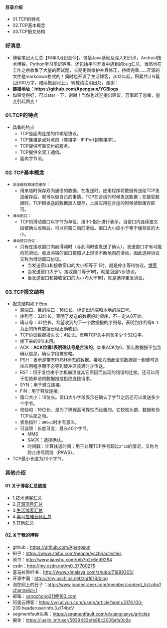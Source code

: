 #### 目录介绍
- 01.TCP的特点
- 02.TCP基本概念
- 03.TCP报文结构


### 好消息
- 博客笔记大汇总【16年3月到至今】，包括Java基础及深入知识点，Android技术博客，Python学习笔记等等，还包括平时开发中遇到的bug汇总，当然也在工作之余收集了大量的面试题，长期更新维护并且修正，持续完善……开源的文件是markdown格式的！同时也开源了生活博客，从12年起，积累共计N篇[近100万字，陆续搬到网上]，转载请注明出处，谢谢！
- **链接地址：https://github.com/Apengsun/YCBlogs**
- 如果觉得好，可以star一下，谢谢！当然也欢迎提出建议，万事起于忽微，量变引起质变！



### 01.TCP的特点
- 具备的特点
    - TCP是面向连接的传输层协议。
    - TCP连接是点对点的（套接字--IP:Port到套接字）。
    - TCP提供可靠交付的服务。
    - TCP提供全双工通信。
    - 面向字节流。



### 02.TCP基本概念
- `发送缓存和接受缓存`：
    - 用来临时保存双向通信的数据。在发送时，应用程序将数据传送给TCP发送缓存后，就可以做自己的事情，TCP在合适的时候发送数据；在接受数据时，TCP把发送的数据放入缓存，上层应用在合适的时候读取缓存即可。
- `滑动窗口`：
    - TCP的滑动窗口以字节为单位，用3个指针进行表示。当窗口内连续报文段被确认收到后，可以将窗口向前滑动。窗口大小应小于等于缓存区的大小。
- `滑动窗口协议`：
    - 只有在接收窗口向前滑动时（与此同时也发送了确认），发送窗口才有可能向前滑动。收发两端的窗口按照以上规律不断地向前滑动，因此这种协议又称为滑动窗口协议。
        - 当发送窗口和接收窗口的大小都等于 1时，就是停止等待协议。[博客](https://github.com/Apengsun/YCBlogs)
        - 当发送窗口大于1，接收窗口等于1时，就是回退N步协议。
        - 当发送窗口和接收窗口的大小均大于1时，就是选择重发协议。



### 03.TCP报文结构
- 报文结构如下所示
    - 源端口、目的端口：16位长。标识出远端和本地的端口号。
    - 序列号：32位长。表明了发送的数据报的顺序，不一定从0开始。
    - 确认号：32位长。希望收到的下一个数据报的序列号，表明到序列号`N-1`为止的所有数据已经正确收到。
    - TCP协议数据报头长：4位长。表明TCP头中包含多少个32位字。
    - 接下来的6位未用。
    - ACK：**ACK位置1表明确认号是合法的**。如果ACK为0，那么数据报不包含确认信息，确认字段被省略。
    - PSH：表示是带有PUSH标志的数据。接收方因此请求数据报一到便可送往应用程序而不必等到缓冲区装满时才传送。
    - RST：用于复位由于主机崩溃或其它原因而出现的错误的连接。还可以用于拒绝非法的数据报或拒绝连接请求。
    - SYN：用于建立连接。
    - FIN：用于释放连接。
    - 窗口大小：16位长。窗口大小字段表示在确认了字节之后还可以发送多少个字节。
    - 校验和：16位长。是为了确保高可靠性而设置的。它校验头部、数据和伪TCP头部之和。
    - 紧急指针：`URG=1`时才有意义。
    - 可选项：长度可变，最长40个字节。
        - MMS
        - SACK：选择确认。
        - 时间戳：计算往返时间；用于处理TCP序号超过`2^32`的情况，又称为防止序号回绕（PAWS）。
- TCP最小长度为20个字节。




### 其他介绍
#### 01.关于博客汇总链接
- 1.[技术博客汇总](https://www.jianshu.com/p/614cb839182c)
- 2.[开源项目汇总](https://blog.csdn.net/m0_37700275/article/details/80863574)
- 3.[生活博客汇总](https://blog.csdn.net/m0_37700275/article/details/79832978)
- 4.[喜马拉雅音频汇总](https://www.jianshu.com/p/f665de16d1eb)
- 5.[其他汇总](https://www.jianshu.com/p/53017c3fc75d)



#### 02.关于我的博客
- github：https://github.com/Apengsun
- 知乎：https://www.zhihu.com/people/yczbj/activities
- 简书：http://www.jianshu.com/u/b7b2c6ed9284
- csdn：http://my.csdn.net/m0_37700275
- 喜马拉雅听书：http://www.ximalaya.com/zhubo/71989305/
- 开源中国：https://my.oschina.net/zbj1618/blog
- 泡在网上的日子：http://www.jcodecraeer.com/member/content_list.php?channelid=1
- 邮箱：yangchong211@163.com
- 阿里云博客：https://yq.aliyun.com/users/article?spm=5176.100- 239.headeruserinfo.3.dT4bcV
- segmentfault头条：https://segmentfault.com/u/xiangjianyu/articles
- 掘金：https://juejin.im/user/5939433efe88c2006afa0c6e














